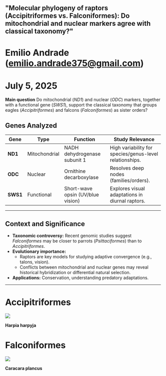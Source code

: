 ## "Molecular phylogeny of raptors (Accipitriformes vs. Falconiformes): Do mitochondrial and nuclear markers agree with classical taxonomy?"
# Emilio Andrade (emilio.andrade375@gmail.com)
# July 5, 2025 

**Main question** 
Do mitochondrial (*ND1*) and nuclear (*ODC*) markers, together with a functional gene (*SWS1*), support the classical taxonomy that groups eagles (*Accipitriformes*) and falcons (*Falconiformes*) as sister orders?

## **Genes Analyzed**
| Gene      | Type          | Function                                  | Study Relevance                          |
|-----------|---------------|------------------------------------------|------------------------------------------|
| **ND1**   | Mitochondrial | NADH dehydrogenase subunit 1             | High variability for species/genus-level relationships. |
| **ODC**    | Nuclear       | Ornithine decarboxylase                  | Resolves deep nodes (families/orders).   |
| **SWS1**  | Functional    | Short-wave opsin (UV/blue vision)        | Explores visual adaptations in diurnal raptors. |

---

## **Context and Significance**

- **Taxonomic controversy:** Recent genomic studies suggest *Falconiformes* may be closer to parrots (*Psittaciformes*) than to *Accipitriformes*.
- **Evolutionary importance:**  
  - Raptors are key models for studying adaptive convergence (e.g., talons, vision).  
  - Conflicts between mitochondrial and nuclear genes may reveal historical hybridization or differential natural selection.  
- **Applications:** Conservation, understanding predatory adaptations.

---

# Accipitriformes

![](https://www.especiesamenazadas.org/img/Harpia_harpyja_imagen_02.jpg)

**Harpia harpyja**

# Falconiformes

![](https://upload.wikimedia.org/wikipedia/commons/f/f0/Caracara_plancus-20081221.jpg)

**Caracara plancus**



